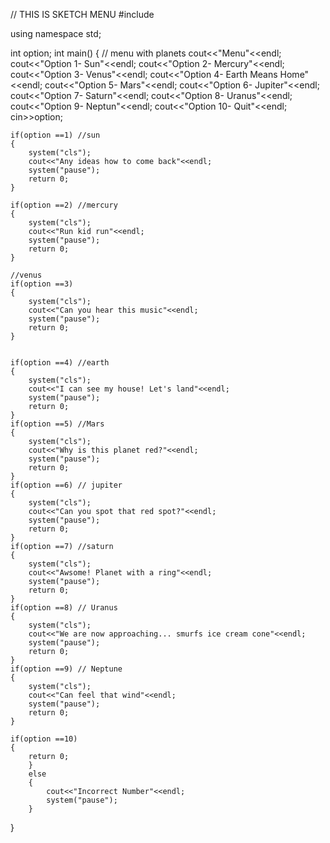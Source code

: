 // THIS IS SKETCH MENU
#include <iostream>


using namespace std;

int option;
int main()
{ 
    // menu with planets
    cout<<"Menu"<<endl;
    cout<<"Option 1- Sun"<<endl;
    cout<<"Option 2- Mercury"<<endl;
    cout<<"Option 3- Venus"<<endl;
    cout<<"Option 4- Earth Means Home"<<endl;
    cout<<"Option 5- Mars"<<endl;
    cout<<"Option 6- Jupiter"<<endl;
    cout<<"Option 7- Saturn"<<endl;
    cout<<"Option 8- Uranus"<<endl;
    cout<<"Option 9- Neptun"<<endl;
    cout<<"Option 10- Quit"<<endl;
    cin>>option;
    
    if(option ==1) //sun
    {
        system("cls");
        cout<<"Any ideas how to come back"<<endl;
        system("pause");
        return 0;
    }
    
    if(option ==2) //mercury
    {
        system("cls");
        cout<<"Run kid run"<<endl;
        system("pause");
        return 0;
    }
    
    //venus
    if(option ==3)
    {
        system("cls");
        cout<<"Can you hear this music"<<endl;
        system("pause");
        return 0;
    }
    
    
    if(option ==4) //earth
    { 
        system("cls");
        cout<<"I can see my house! Let's land"<<endl;
        system("pause");
        return 0;
    }
    if(option ==5) //Mars
    {
        system("cls");
        cout<<"Why is this planet red?"<<endl;
        system("pause");
        return 0;
    }
    if(option ==6) // jupiter
    { 
        system("cls");
        cout<<"Can you spot that red spot?"<<endl;
        system("pause");
        return 0;
    }
    if(option ==7) //saturn
    {
        system("cls");
        cout<<"Awsome! Planet with a ring"<<endl;
        system("pause");
        return 0;
    }
    if(option ==8) // Uranus
    {
        system("cls");
        cout<<"We are now approaching... smurfs ice cream cone"<<endl;
        system("pause");
        return 0;
    }
    if(option ==9) // Neptune
    { 
        system("cls");
        cout<<"Can feel that wind"<<endl;
        system("pause");
        return 0;
    }
    
    if(option ==10)
    {
        return 0;
        }
        else
        {
            cout<<"Incorrect Number"<<endl;
            system("pause");
        }
            
}
